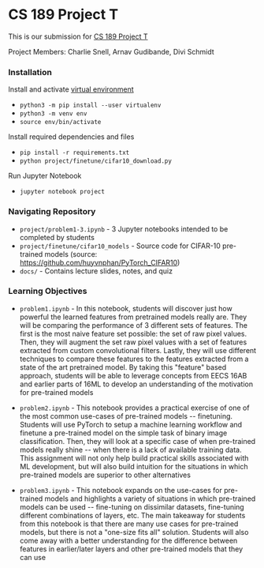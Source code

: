 # CS 189 Project T

This is our submission for [CS 189 Project T](https://www.notion.so/CS189-289A-Final-Project-f6da6223f8ce4722817ad6e272cc45d5)

Project Members: Charlie Snell, Arnav Gudibande, Divi Schmidt

### Installation

Install and activate [virtual environment](https://packaging.python.org/guides/installing-using-pip-and-virtual-environments/)
* ```python3 -m pip install --user virtualenv```
* ```python3 -m venv env```
* ```source env/bin/activate```

Install required dependencies and files
* ```pip install -r requirements.txt```
* ```python project/finetune/cifar10_download.py```

Run Jupyter Notebook
* ```jupyter notebook project```

### Navigating Repository
* ```project/problem1-3.ipynb``` - 3 Jupyter notebooks intended to be completed by students
* ```project/finetune/cifar10_models``` - Source code for CIFAR-10 pre-trained models (source: https://github.com/huyvnphan/PyTorch_CIFAR10)
* ```docs/``` - Contains lecture slides, notes, and quiz

### Learning Objectives
* ```problem1.ipynb``` - In this notebook, students will discover just how powerful the learned features from pretrained models really are. 
They will be comparing the performance of 3 different sets of features. The first is the most naive feature set 
possible: the set of raw pixel values. Then, they will augment the set raw pixel values 
with a set of features extracted from custom convolutional filters. Lastly, they will use different techniques to compare 
these features to the features extracted from a state of the art pretrained model. By taking this "feature" 
based approach, students will be able to leverage concepts from EECS 16AB and earlier parts of 16ML to develop
an understanding of the motivation for pre-trained models

* ```problem2.ipynb``` - This notebook provides a practical exercise of one of the most common use-cases of pre-trained
models -- finetuning. Students will use PyTorch to setup a machine learning workflow and finetune a pre-trained model 
on the simple task of binary image classification. Then, they will look at a specific case of when pre-trained models really shine
-- when there is a lack of available training data. This assignment will not only help build practical skills 
associated with ML development, but will also build intuition for the situations in which pre-trained models are superior
to other alternatives

* ```problem3.ipynb``` - This notebook expands on the use-cases for pre-trained models and highlights a variety of situations
in which pre-trained models can be used -- fine-tuning on dissimilar datasets, fine-tuning different combinations of layers, etc.
The main takeaway for students from this notebook is that there are many use cases for pre-trained models, but there is 
not a "one-size fits all" solution. Students will also come away with a better understanding for the difference between 
features in earlier/later layers and other pre-trained models that they can use


